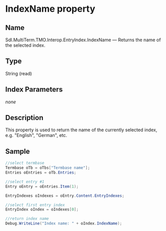 # IndexName property

## Name

Sdl.MultiTerm.TMO.Interop.EntryIndex.IndexName —          Returns the name of the selected index.

## Type
String
(read)

## Index Parameters
*none*

## Description

This property is used to return the name of the currently selected index, e.g. "English", "German", etc.

## Sample


```cs
//select termbase
Termbase oTb = oTbs["Termbase name"];
Entries oEntries = oTb.Entries;

//select entry #1
Entry oEntry = oEntries.Item(1);

EntryIndexes oIndexes = oEntry.Content.EntryIndexes;

//select first entry index
EntryIndex oIndex = oIndexes[0];

//return index name
Debug.WriteLine("Index name: " + oIndex.IndexName);
```

